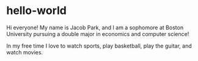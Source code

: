 # hello-world

Hi everyone! My name is Jacob Park, and I am a sophomore at Boston University pursuing a double major in economics and computer science!

In my free time I love to watch sports, play basketball, play the guitar, and watch movies.
